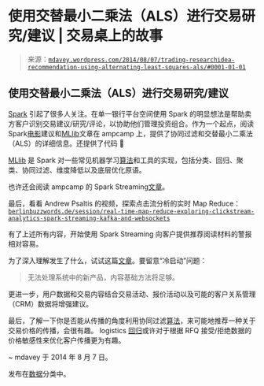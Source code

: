 <!--yml

类别：未分类

date: 2024-05-18 05:47:35

-->

# 使用交替最小二乘法（ALS）进行交易研究/建议 | 交易桌上的故事

> 来源：[`mdavey.wordpress.com/2014/08/07/trading-researchidea-recommendation-using-alternating-least-squares-als/#0001-01-01`](https://mdavey.wordpress.com/2014/08/07/trading-researchidea-recommendation-using-alternating-least-squares-als/#0001-01-01)

## 使用交替最小二乘法（ALS）进行交易研究/建议

[Spark](http://spark.apache.org/docs/latest/streaming-programming-guide.html) 引起了很多人关注。在单一银行平台空间使用 Spark 的明显想法是帮助卖方客户识别交易建议/研究/评论，以协助他们管理投资组合。作为一个起点，阅读 Spark[电影](http://mlnick.github.io/blog/2013/04/01/movie-recommendations-and-more-with-spark/)建议和[MLlib](http://spark.apache.org/docs/latest/mllib-collaborative-filtering.html)文章在 ampcamp 上，提供了协同过滤和交替最小二乘法（ALS）的详细信息。还提供了代码 🙂

[MLlib](http://spark.apache.org/docs/latest/mllib-guide.html) 是 Spark 对一些常见机器学习[算法](http://www.slideshare.net/MrChrisJohnson/collaborative-filtering-with-spark)和工具的实现，包括分类、回归、聚类、协同过滤、维度降低以及底层优化原语。

也许还会阅读 ampcamp 的 Spark Streaming[文章](http://ampcamp.berkeley.edu/3/exercises/realtime-processing-with-spark-streaming.html)。

最后，看看 Andrew Psaltis 的视频，探索点击流分析的实时 Map Reduce：[`berlinbuzzwords.de/session/real-time-map-reduce-exploring-clickstream-analytics-spark-streaming-kafka-and-websockets`](http://berlinbuzzwords.de/session/real-time-map-reduce-exploring-clickstream-analytics-spark-streaming-kafka-and-websockets)

有了上述所有内容，开始使用 Spark Streaming 向客户提供推荐阅读材料的警报相对容易。

为了深入理解发生了什么，试试这篇[文章](http://labs.yahoo.com/files/HuKorenVolinsky-ICDM08.pdf)。要留意“冷启动”问题：

> 无法处理系统中的新产品，内容基础方法将足够。

更进一步，用户数据和交易内容结合交易活动、报价活动以及可能的客户关系管理（CRM）数据将增强建议。

最后，了解一下你是否能从传播的角度利用协同过滤[算法](https://spark.apache.org/docs/latest/mllib-collaborative-filtering.html)，来可能地推荐一种关于交易价格的传播，会很有趣。 logistics [回归](https://spark.apache.org/docs/latest/mllib-linear-methods.html#logistic-regression)或许对于根据 RFQ 接受/拒绝数据的价格敏感性来优化客户传播更为有趣。

~ mdavey 于 2014 年 8 月 7 日。

发布在[数据](https://mdavey.wordpress.com/category/data/)分类中。
